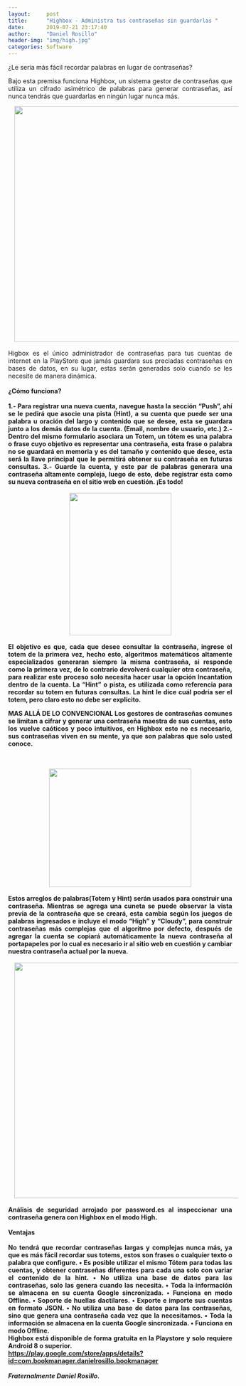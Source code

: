 ```yaml
---
layout:     post
title:      "Highbox - Administra tus contraseñas sin guardarlas "
date:       2019-07-21 23:17:40
author:     "Daniel Rosillo"
header-img: "img/high.jpg"
categories: Software
---
```

<div style="text-align: justify;">
<div class='post-body entry-content'>
¿Le sería más fácil recordar palabras en lugar de contraseñas?

Bajo esta premisa funciona Highbox, un sistema gestor de contraseñas que utiliza un cifrado asimétrico de palabras para generar contraseñas, así nunca tendrás que guardarlas en ningún lugar nunca más. 
<br />
<div class="separator" style="clear: both; text-align: center;">
<a href="https://3.bp.blogspot.com/-ZC5GRVaf6_s/XJvko54kElI/AAAAAAAAArQ/y4YSTOHO-SwFmwBK2PMzxNzENOogbzlZQCLcBGAs/s1600/highbox1.png" imageanchor="1" style="margin-left: 1em; margin-right: 1em;"><img border="0" data-original-height="431" data-original-width="885" src="https://3.bp.blogspot.com/-ZC5GRVaf6_s/XJvko54kElI/AAAAAAAAArQ/y4YSTOHO-SwFmwBK2PMzxNzENOogbzlZQCLcBGAs/s640/highbox1.png" width="530" /></a></div>
<br />
Higbox es el único administrador de contraseñas para tus cuentas de internet en la PlayStore que jamás guardara sus preciadas contraseñas en bases de datos, en su lugar, estas serán generadas solo cuando se les necesite de manera dinámica.
<br />
<br />
<b>&#191;Cómo funciona?<br />
<br />
1.- Para registrar una nueva cuenta, navegue hasta la sección “Push”, ahí se le pedirá que asocie una pista (Hint), a su cuenta que puede ser una palabra u oración del largo y contenido que se desee, esta se guardara junto a los demás datos de la cuenta. (Email, nombre de usuario, etc.)
2.- Dentro del mismo formulario asociara un Totem, un tótem es una palabra o frase cuyo objetivo es representar una contraseña, esta frase o palabra no se guardará en memoria y es del tamaño y contenido que desee, esta será la llave principal que le permitirá obtener su contraseña en futuras consultas. 
3.- Guarde la cuenta, y este par de palabras generara una contraseña altamente compleja, luego de esto, debe registrar esta como su nueva contraseña en el sitio web en cuestión. 
¡Es todo!

<br />
<a name='more'></a><br />
<div class="separator" style="clear: both; text-align: center;">
<a href="https://pbs.twimg.com/media/D8l5cIMXoAArMCk?format=jpg&name=medium" imageanchor="1" style="margin-left: 1em; margin-right: 1em;"><img border="0" data-original-height="572" data-original-width="410" height="320" src="https://pbs.twimg.com/media/D8l5cIMXoAArMCk?format=jpg&name=medium" width="229" /></a></div>
<br />
El objetivo es que, cada que desee consultar la contraseña, ingrese el totem de la primera vez, hecho esto, algoritmos matemáticos altamente especializados generaran siempre la misma contraseña, si responde como la primera vez, de lo contrario devolverá cualquier otra contraseña, para realizar este proceso solo necesita hacer usar la opción Incantation dentro de la cuenta. 
La “Hint” o pista, es utilizada como referencia para recordar su totem en futuras consultas. La hint le dice cuál podría ser el totem, pero claro esto no debe ser explícito.

MAS ALLÁ DE LO CONVENCIONAL
Los gestores de contraseñas comunes se limitan a cifrar y generar una contraseña maestra de sus cuentas, esto los vuelve caóticos y poco intuitivos, en Highbox esto no es necesario, sus contraseñas viven en su mente, ya que son palabras que solo usted conoce.

<br />
<br />
<div class="separator" style="clear: both; text-align: center;">
<a href="https://4.bp.blogspot.com/-oHeT1UoSHs0/XJvlMrlK_cI/AAAAAAAAArc/NCspJ7mtTjYIreFWVTRz8Xnw8ZevJVwBgCLcBGAs/s1600/highbox3.png" imageanchor="1" style="margin-left: 1em; margin-right: 1em;"><img border="0" data-original-height="385" data-original-width="462" height="266" src="https://4.bp.blogspot.com/-oHeT1UoSHs0/XJvlMrlK_cI/AAAAAAAAArc/NCspJ7mtTjYIreFWVTRz8Xnw8ZevJVwBgCLcBGAs/s320/highbox3.png" width="320" /></a></div>
<br />
Estos arreglos de palabras(Totem y Hint) serán usados para construir una contraseña. Mientras se agrega una cuneta se puede observar la vista previa de la contraseña que se creará, esta cambia según los juegos de palabras ingresados e incluye el modo “High” y “Cloudy”, para construir contraseñas más complejas que el algoritmo por defecto, después de agregar la cuenta se copiará automáticamente la nueva contraseña al portapapeles por lo cual es necesario ir al sitio web en cuestión y cambiar nuestra contraseña actual por la nueva.
<br />
<br />
<div class="separator" style="clear: both; text-align: center;">
<a href="https://3.bp.blogspot.com/-Uyu4VRburlM/XJvlVkLUEPI/AAAAAAAAArk/IG_HfzPQqZAAgZF-tEyeSAKp9oOY1bbRACLcBGAs/s1600/highbox4.png" imageanchor="1" style="margin-left: 1em; margin-right: 1em;"><img border="0" data-original-height="366" data-original-width="885" src="https://3.bp.blogspot.com/-Uyu4VRburlM/XJvlVkLUEPI/AAAAAAAAArk/IG_HfzPQqZAAgZF-tEyeSAKp9oOY1bbRACLcBGAs/s640/highbox4.png" width="530" /></a></div>
<br />
Análisis de seguridad arrojado por password.es al inspeccionar una contraseña genera con Highbox en el modo High.<br />
<b><br />Ventajas</b><br />
<br />
No tendrá que recordar contraseñas largas y complejas nunca más, ya que es más fácil recordar sus totems, estos son frases o cualquier texto o palabra que configure.
•    Es posible utilizar el mismo Tótem para todas las cuentas, y obtener contraseñas diferentes para cada una solo con variar el contenido de la hint.
•    No utiliza una base de datos para las contraseñas, solo las genera cuando las necesita.
•    Toda la información se almacena en su cuenta Google sincronizada.
•    Funciona en modo Offline.
•    Soporte de huellas dactilares.
•    Exporte e importe sus cuentas en formato JSON.
•    No utiliza una base de datos para las contraseñas, sino que genera una contraseña cada vez que la necesitamos.
•    Toda la información se almacena en la cuenta Google sincronizada.
•    Funciona en modo Offline. 

<br />
Highbox está disponible de forma gratuita en la Playstore y solo requiere Android 8 o superior.<br />
<a href="https://play.google.com/store/apps/details?id=com.bookmanager.danielrosillo.bookmanager">https://play.google.com/store/apps/details?id=com.bookmanager.danielrosillo.bookmanager</a><br />
<br />
<i>Fraternalmente Daniel Rosillo.</i>
<div style='clear: both;'></div>
</div>